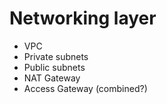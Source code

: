 # Networking layer

- VPC
- Private subnets
- Public subnets
- NAT Gateway
- Access Gateway (combined?)
